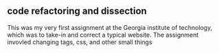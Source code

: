 ## code refactoring and dissection  

This was my very first assignment at the Georgia institute of technology, which was to take-in and correct a typical website. The assignment invovled changing tags, css, and other small things
